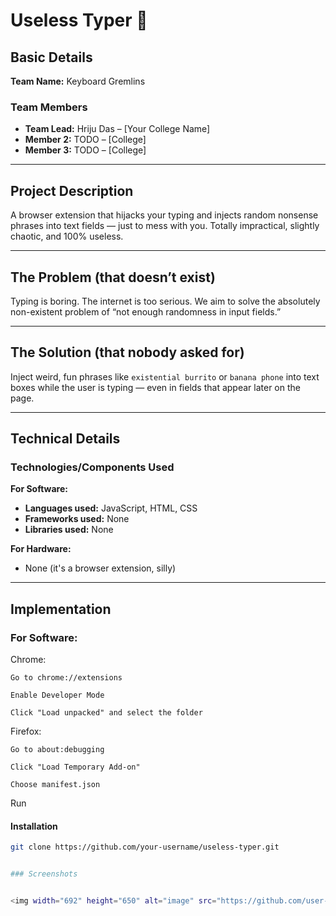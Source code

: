 # Useless Typer 🧠

## Basic Details

**Team Name:** Keyboard Gremlins

### Team Members
- **Team Lead:** Hriju Das – [Your College Name]
- **Member 2:** TODO – [College]
- **Member 3:** TODO – [College]

---

## Project Description

A browser extension that hijacks your typing and injects random nonsense phrases into text fields — just to mess with you. Totally impractical, slightly chaotic, and 100% useless.

---

## The Problem (that doesn’t exist)

Typing is boring. The internet is too serious. We aim to solve the absolutely non-existent problem of “not enough randomness in input fields.”

---

## The Solution (that nobody asked for)

Inject weird, fun phrases like `existential burrito` or `banana phone` into text boxes while the user is typing — even in fields that appear later on the page.

---

## Technical Details

### Technologies/Components Used

**For Software:**
- **Languages used:** JavaScript, HTML, CSS
- **Frameworks used:** None
- **Libraries used:** None

**For Hardware:**
- None (it's a browser extension, silly)

---

## Implementation

### For Software:
Chrome:

    Go to chrome://extensions

    Enable Developer Mode

    Click "Load unpacked" and select the folder

Firefox:

    Go to about:debugging

    Click "Load Temporary Add-on"

    Choose manifest.json

Run
#### Installation

```bash
git clone https://github.com/your-username/useless-typer.git


### Screenshots


<img width="692" height="650" alt="image" src="https://github.com/user-attachments/assets/1ae8fd1a-8e7d-4929-bf03-8d3e0557f3b6" />
